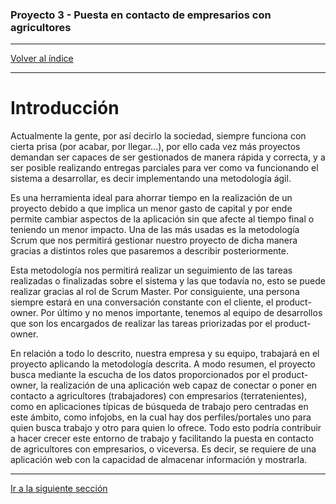 ### Proyecto 3 - Puesta en contacto de empresarios con agricultores

---

[Volver al índice](../README.md)


---

# Introducción

Actualmente la gente, por así decirlo la sociedad, siempre funciona con cierta prisa (por acabar, por llegar...), por ello cada vez más proyectos demandan ser capaces de ser gestionados de manera rápida y correcta, y a ser posible realizando entregas parciales para ver como va funcionando el sistema a desarrollar, es decir implementando una metodología ágil. 

Es una herramienta ideal para ahorrar tiempo en la realización de un proyecto debido a que implica un menor gasto de capital y por ende permite cambiar aspectos de la aplicación sin que afecte al tiempo final o teniendo un menor impacto. Una de las más usadas es la metodología Scrum que nos permitirá gestionar nuestro proyecto de dicha manera gracias a distintos roles que pasaremos a describir posteriormente. 

Esta metodología nos permitirá realizar un seguimiento de las tareas realizadas o finalizadas sobre el sistema y las que todavía no, esto se puede realizar gracias al rol de Scrum Master. Por consiguiente, una persona siempre estará en una conversación constante con el cliente, el product-owner. Por último y no menos importante, tenemos al equipo de desarrollos que son los encargados de realizar las tareas priorizadas por el product-owner.

En relación a todo lo descrito, nuestra empresa y su equipo, trabajará en el proyecto aplicando la metodología descrita. A modo resumen, el proyecto busca mediante la escucha de los datos proporcionados por el product-owner, la realización de una aplicación web capaz de conectar o poner en contacto a agricultores (trabajadores) con empresarios (terratenientes), como en aplicaciones típicas de búsqueda de trabajo pero centradas en este ámbito, como infojobs, en la cual hay dos perfiles/portales uno para quien busca trabajo y otro para quien lo ofrece. Todo esto podría contribuir a hacer crecer este entorno de trabajo y facilitando la puesta en contacto de agricultores con empresarios, o viceversa. Es decir, se requiere de una aplicación web con la capacidad de almacenar información y mostrarla.


---

[Ir a la siguiente sección](02-problem.md)